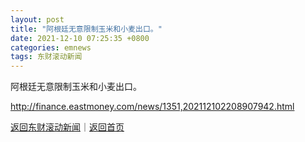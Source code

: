 ```yaml
---
layout: post
title: "阿根廷无意限制玉米和小麦出口。"
date: 2021-12-10 07:25:35 +0800
categories: emnews
tags: 东财滚动新闻
---
```


阿根廷无意限制玉米和小麦出口。

<http://finance.eastmoney.com/news/1351,202112102208907942.html>

[返回东财滚动新闻](//finews.withounder.com/emnews/)｜[返回首页](//finews.withounder.com/)